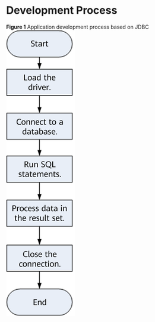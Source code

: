 # Development Process<a name="EN-US_TOPIC_0289900112"></a>

**Figure  1**  Application development process based on JDBC<a name="en-us_topic_0283137135_en-us_topic_0237120379_en-us_topic_0213179124_en-us_topic_0189251870_en-us_topic_0059779103_fdb55908af82449daa2cfa6bcea1ed102"></a>  
![](figures/application-development-process-based-on-jdbc.png "application-development-process-based-on-jdbc")

